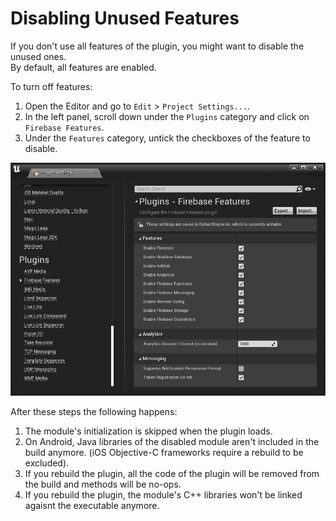 # Disabling Unused Features

If you don't use all features of the plugin, you might want to disable the unused ones.  
By default, all features are enabled.

To turn off features:
1. Open the Editor and go to `Edit` > `Project Settings...`.
2. In the left panel, scroll down under the `Plugins` category and click on `Firebase Features`.
3. Under the `Features` category, untick the checkboxes of the feature to disable.

<div class="centered">
  <img src="./_images/EnableFeatures.png"/>  
</div>

After these steps the following happens:
1. The module's initialization is skipped when the plugin loads.
2. On Android, Java libraries of the disabled module aren't included in the build anymore. (iOS Objective-C frameworks require a rebuild to be excluded).
3. If you rebuild the plugin, all the code of the plugin will be removed from the build and methods will be no-ops.
4. If you rebuild the plugin, the module's C++ libraries won't be linked agaisnt the executable anymore.

